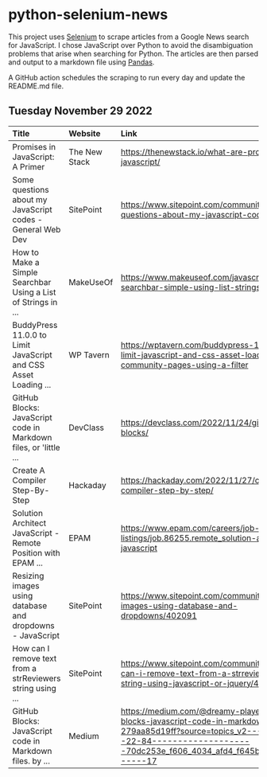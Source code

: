 # python-selenium-news

This project uses [Selenium](https://www.seleniumhq.org/) to scrape articles from a Google News search for JavaScript.
I chose JavaScript over Python to avoid the disambiguation problems that arise when searching for Python.
The articles are then parsed and output to a markdown file using [Pandas](https://pandas.pydata.org/).

A GitHub action schedules the scraping to run every day and update the README.md file.

## Tuesday November 29 2022


| Title                                                            | Website       | Link                                                                                                                                                                                           |
|:-----------------------------------------------------------------|:--------------|:-----------------------------------------------------------------------------------------------------------------------------------------------------------------------------------------------|
| Promises in JavaScript: A Primer                                 | The New Stack | https://thenewstack.io/what-are-promises-in-javascript/                                                                                                                                        |
| Some questions about my JavaScript codes - General Web Dev       | SitePoint     | https://www.sitepoint.com/community/t/some-questions-about-my-javascript-codes/402084/                                                                                                         |
| How to Make a Simple Searchbar Using a List of Strings in ...    | MakeUseOf     | https://www.makeuseof.com/javascript-searchbar-simple-using-list-strings/                                                                                                                      |
| BuddyPress 11.0.0 to Limit JavaScript and CSS Asset Loading ...  | WP Tavern     | https://wptavern.com/buddypress-11-0-0-to-limit-javascript-and-css-asset-loading-to-community-pages-using-a-filter                                                                             |
| GitHub Blocks: JavaScript code in Markdown files, or 'little ... | DevClass      | https://devclass.com/2022/11/24/github-blocks/                                                                                                                                                 |
| Create A Compiler Step-By-Step                                   | Hackaday      | https://hackaday.com/2022/11/27/create-a-compiler-step-by-step/                                                                                                                                |
| Solution Architect JavaScript - Remote Position with EPAM ...    | EPAM          | https://www.epam.com/careers/job-listings/job.86255.remote_solution-architect-javascript                                                                                                       |
| Resizing images using database and dropdowns - JavaScript        | SitePoint     | https://www.sitepoint.com/community/t/resizing-images-using-database-and-dropdowns/402091                                                                                                      |
| How can I remove text from a strReviewers string using ...       | SitePoint     | https://www.sitepoint.com/community/t/how-can-i-remove-text-from-a-strreviewers-string-using-javascript-or-jquery/401611                                                                       |
| GitHub Blocks: JavaScript code in Markdown files.  by ...        | Medium        | https://medium.com/@dreamy-player/github-blocks-javascript-code-in-markdown-files-279aa85d19ff?source=topics_v2---------22-84--------------------70dc253e_f606_4034_afd4_f645b29954d7-------17 |